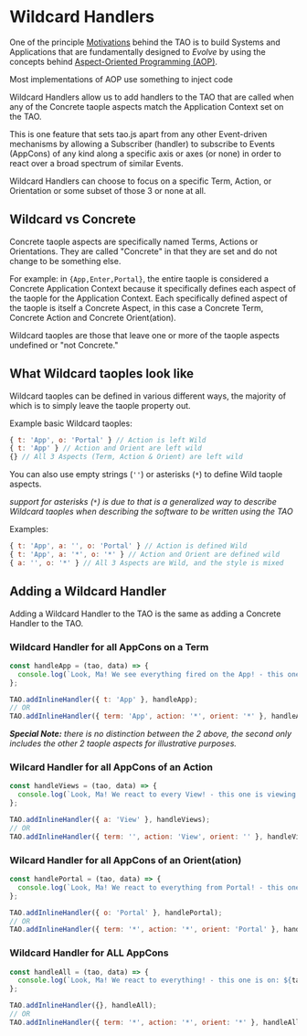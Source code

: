 # Wildcard Handlers

One of the principle [Motivations](../intro/motivations.md) behind
the TAO is to build Systems and Applications that are fundamentally
designed to _Evolve_ by using the concepts behind
[Aspect-Oriented Programming (AOP)](https://en.wikipedia.org/wiki/Aspect-oriented_programming).

Most implementations of AOP use something to inject code

Wildcard Handlers allow us to add handlers to the TAO that are called
when any of the Concrete taople aspects match the Application Context
set on the TAO.

This is one feature that sets tao.js apart from any other Event-driven
mechanisms by allowing a Subscriber (handler) to subscribe to
Events (AppCons) of any kind along a specific axis or axes (or none)
in order to react over a broad spectrum of similar Events.

Wildcard Handlers can choose to focus on a specific Term, Action,
or Orientation or some subset of those 3 or none at all.

## Wildcard vs Concrete

Concrete taople aspects are specifically named Terms, Actions or
Orientations.  They are called "Concrete" in that they are set and
do not change to be something else.

For example: in `{App,Enter,Portal}`, the entire taople is
considered a Concrete Application Context because it specifically
defines each aspect of the taople for the Application Context.
Each specifically defined aspect of the taople is itself a Concrete
Aspect, in this case a Concrete Term, Concrete Action and Concrete
Orient(ation).

Wildcard taoples are those that leave one or more of the taople
aspects undefined or "not Concrete."

## What Wildcard taoples look like

Wildcard taoples can be defined in various different ways, the
majority of which is to simply leave the taople property out.

Example basic Wildcard taoples:

```javascript
{ t: 'App', o: 'Portal' } // Action is left Wild
{ t: 'App' } // Action and Orient are left wild
{} // All 3 Aspects (Term, Action & Orient) are left wild
```

You can also use empty strings (`''`) or asterisks (`*`) to
define Wild taople aspects.

_support for asterisks (`*`) is due to that is a generalized
way to describe Wildcard taoples when describing the software
to be written using the TAO_

Examples:

```javascript
{ t: 'App', a: '', o: 'Portal' } // Action is defined Wild
{ t: 'App', a: '*', o: '*' } // Action and Orient are defined wild
{ a: '', o: '*' } // All 3 Aspects are Wild, and the style is mixed
```

## Adding a Wildcard Handler

Adding a Wildcard Handler to the TAO is the same as adding a Concrete
Handler to the TAO.

### Wildcard Handler for all AppCons on a Term

```javascript
const handleApp = (tao, data) => {
  console.log(`Look, Ma! We see everything fired on the App! - this one is doing ${tao.a} from ${tao.o}`);
};

TAO.addInlineHandler({ t: 'App' }, handleApp);
// OR
TAO.addInlineHandler({ term: 'App', action: '*', orient: '*' }, handleApp);
```

_**Special Note:** there is no distinction between the 2 above, the second only includes the
other 2 taople aspects for illustrative purposes._

### Wilcard Handler for all AppCons of an Action

```javascript
const handleViews = (tao, data) => {
  console.log(`Look, Ma! We react to every View! - this one is viewing: ${tao.t} from ${tao.o}`);
};

TAO.addInlineHandler({ a: 'View' }, handleViews);
// OR
TAO.addInlineHandler({ term: '', action: 'View', orient: '' }, handleViews);
```

### Wilcard Handler for all AppCons of an Orient(ation)

```javascript
const handlePortal = (tao, data) => {
  console.log(`Look, Ma! We react to everything from Portal! - this one is on: ${tao.t} doing ${tao.a}`);
};

TAO.addInlineHandler({ o: 'Portal' }, handlePortal);
// OR
TAO.addInlineHandler({ term: '*', action: '*', orient: 'Portal' }, handlePortal);
```

### Wildcard Handler for ALL AppCons

```javascript
const handleAll = (tao, data) => {
  console.log(`Look, Ma! We react to everything! - this one is on: ${tao.t} doing ${tao.a} from ${tao.o}`);
};

TAO.addInlineHandler({}, handleAll);
// OR
TAO.addInlineHandler({ term: '*', action: '*', orient: '*' }, handleAll);
```
